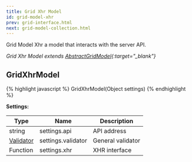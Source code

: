 ```yaml
---
title: Grid Xhr Model
id: grid-model-xhr
prev: grid-interface.html
next: grid-model-collection.html
---
```


Grid Model Xhr a model that interacts with the server API.

*Grid Xhr Model extends [AbstractGridModel](/docs/grid-interface.html){:target="_blank"}*

## GridXhrModel

{% highlight javascript %}
GridXhrModel(Object settings)
{% endhighlight %}

**Settings:**

| Type      | Name                           | Description                 |
|-----------|--------------------------------|-----------------------------|
| string    | settings.api                   | API address                 |
| [Validator](/docs/validator.html) | settings.validator       | General validator           |
| Function  | settings.xhr                   | XHR interface               |
